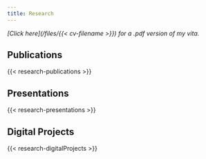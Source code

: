 ```yaml
---
title: Research
---
```


*[Click here](/files/{{< cv-filename >}}) for a .pdf version of my vita.*

## Publications

{{< research-publications >}}

## Presentations

{{< research-presentations >}}

## Digital Projects

{{< research-digitalProjects >}}